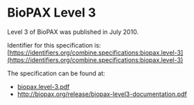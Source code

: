 # BioPAX Level 3
Level 3 of BioPAX was published in July 2010.

Identifier for this specification is: [https://identifiers.org/combine.specifications:biopax.level-3](https://identifiers.org/combine.specifications:biopax.level-3)

The specification can be found at: 

* [biopax.level-3.pdf](./files/biopax.level-3.pdf)
* http://biopax.org/release/biopax-level3-documentation.pdf
